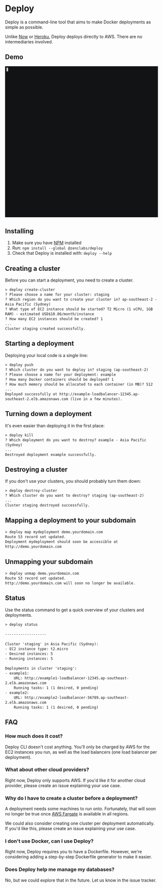 # Deploy

Deploy is a command-line tool that aims to make Docker deployments as simple as possible.

Unlike [Now](https://zeit.co/now) or [Heroku](https://devcenter.heroku.com/articles/heroku-cli), Deploy deploys directly to AWS. There are no intermediaries involved.

## Demo

[![asciicast](demo.gif)](https://asciinema.org/a/153571?speed=1.7&rows=30)

## Installing

1. Make sure you have [NPM](https://www.npmjs.com/get-npm) installed
2. Run: `npm install --global @zenclabs/deploy`
3. Check that Deploy is installed with: `deploy --help`

## Creating a cluster

Before you can start a deployment, you need to create a cluster.

```shell
> deploy create-cluster
? Please choose a name for your cluster: staging
? Which region do you want to create your cluster in? ap-southeast-2 - Asia Pacific (Sydney)
? What type of EC2 instance should be started? T2 Micro (1 vCPU, 1GB RAM) - estimated USD$10.86/month/instance
? How many EC2 instances should be created? 1
...
Cluster staging created successfully.
```

## Starting a deployment

Deploying your local code is a single line:

```shell
> deploy push
? Which cluster do you want to deploy in? staging (ap-southeast-2)
? Please choose a name for your deployment: example
? How many Docker containers should be deployed? 1
? How much memory should be allocated to each container (in MB)? 512
...
Deployed successfully at http://example-loadbalancer-12345.ap-southeast-2.elb.amazonaws.com (live in a few minutes).
```

## Turning down a deployment

It's even easier than deploying it in the first place:

```shell
> deploy kill
? Which deployment do you want to destroy? example - Asia Pacific (Sydney)
...
Destroyed deployment example successfully.
```

## Destroying a cluster

If you don't use your clusters, you should probably turn them down:

```shell
> deploy destroy-cluster
? Which cluster do you want to destroy? staging (ap-southeast-2)
...
Cluster staging destroyed successfully.
```

## Mapping a deployment to your subdomain

```shell
> deploy map mydeployment demo.yourdomain.com
Route 53 record set updated.
Deployment mydeployment should soon be accessible at http://demo.yourdomain.com
```

## Unmapping your subdomain

```shell
> deploy unmap demo.yourdomain.com
Route 53 record set updated.
http://demo.yourdomain.com will soon no longer be available.
```

## Status

Use the status command to get a quick overview of your clusters and deployments.

```
> deploy status

-------------------

Cluster 'staging' in Asia Pacific (Sydney):
- EC2 instance type: t2.micro
- Desired instances: 5
- Running instances: 5

Deployments in cluster 'staging':
- example1:
    URL: http://example1-loadbalancer-12345.ap-southeast-2.elb.amazonaws.com
    Running tasks: 1 (1 desired, 0 pending)
- example2:
    URL: http://example2-loadbalancer-56789.ap-southeast-2.elb.amazonaws.com
    Running tasks: 1 (1 desired, 0 pending)
```

## FAQ

### How much does it cost?

Deploy CLI doesn't cost anything. You'll only be charged by AWS for the EC2 instances you run, as well as the load balancers (one load balancer per deployment).

### What about other cloud providers?

Right now, Deploy only supports AWS. If you'd like it for another cloud provider, please create an issue explaining your use case.

### Why do I have to create a cluster before a deployment?

A deployment needs some machines to run onto. Fortunately, that will soon no longer be true once [AWS Fargate](https://aws.amazon.com/fargate/) is available in all regions.

We could also consider creating one cluster per deployment automatically. If you'd like this, please create an issue explaining your use case.

### I don't use Docker, can I use Deploy?

Right now, Deploy requires you to have a Dockerfile. However, we're considering adding a step-by-step Dockerfile generator to make it easier.

### Does Deploy help me manage my databases?

No, but we could explore that in the future. Let us know in the issue tracker.
